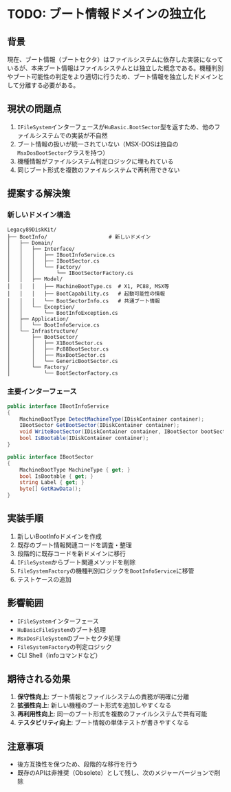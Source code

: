 # TODO: ブート情報ドメインの独立化

## 背景
現在、ブート情報（ブートセクタ）はファイルシステムに依存した実装になっているが、本来ブート情報はファイルシステムとは独立した概念である。機種判別やブート可能性の判定をより適切に行うため、ブート情報を独立したドメインとして分離する必要がある。

## 現状の問題点
1. `IFileSystem`インターフェースが`HuBasic.BootSector`型を返すため、他のファイルシステムでの実装が不自然
2. ブート情報の扱いが統一されていない（MSX-DOSは独自の`MsxDosBootSector`クラスを持つ）
3. 機種情報がファイルシステム判定ロジックに埋もれている
4. 同じブート形式を複数のファイルシステムで再利用できない

## 提案する解決策

### 新しいドメイン構造
```
Legacy89DiskKit/
├── BootInfo/                    # 新しいドメイン
│   ├── Domain/
│   │   ├── Interface/
│   │   │   ├── IBootInfoService.cs
│   │   │   ├── IBootSector.cs
│   │   │   └── Factory/
│   │   │       └── IBootSectorFactory.cs
│   │   ├── Model/
│   │   │   ├── MachineBootType.cs  # X1, PC88, MSX等
│   │   │   ├── BootCapability.cs   # 起動可能性の情報
│   │   │   └── BootSectorInfo.cs   # 共通ブート情報
│   │   └── Exception/
│   │       └── BootInfoException.cs
│   ├── Application/
│   │   └── BootInfoService.cs
│   └── Infrastructure/
│       ├── BootSector/
│       │   ├── X1BootSector.cs
│       │   ├── Pc88BootSector.cs
│       │   ├── MsxBootSector.cs
│       │   └── GenericBootSector.cs
│       └── Factory/
│           └── BootSectorFactory.cs
```

### 主要インターフェース
```csharp
public interface IBootInfoService
{
    MachineBootType DetectMachineType(IDiskContainer container);
    IBootSector GetBootSector(IDiskContainer container);
    void WriteBootSector(IDiskContainer container, IBootSector bootSector);
    bool IsBootable(IDiskContainer container);
}

public interface IBootSector
{
    MachineBootType MachineType { get; }
    bool IsBootable { get; }
    string Label { get; }
    byte[] GetRawData();
}
```

## 実装手順
1. 新しいBootInfoドメインを作成
2. 既存のブート情報関連コードを調査・整理
3. 段階的に既存コードを新ドメインに移行
4. `IFileSystem`からブート関連メソッドを削除
5. `FileSystemFactory`の機種判別ロジックを`BootInfoService`に移管
6. テストケースの追加

## 影響範囲
- `IFileSystem`インターフェース
- `HuBasicFileSystem`のブート処理
- `MsxDosFileSystem`のブートセクタ処理
- `FileSystemFactory`の判定ロジック
- CLI Shell（infoコマンドなど）

## 期待される効果
1. **保守性向上**: ブート情報とファイルシステムの責務が明確に分離
2. **拡張性向上**: 新しい機種のブート形式を追加しやすくなる
3. **再利用性向上**: 同一のブート形式を複数のファイルシステムで共有可能
4. **テスタビリティ向上**: ブート情報の単体テストが書きやすくなる

## 注意事項
- 後方互換性を保つため、段階的な移行を行う
- 既存のAPIは非推奨（Obsolete）として残し、次のメジャーバージョンで削除